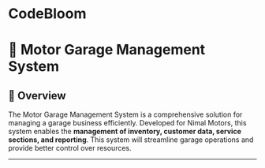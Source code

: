 # CodeBloom
# 🚗 Motor Garage Management System
## 📖 Overview
The Motor Garage Management System is a comprehensive solution for managing a garage business efficiently. Developed for Nimal Motors, this system enables the <b> management of inventory, customer data, service sections, and reporting</b>. This system will streamline garage operations and provide better control over resources.

---


